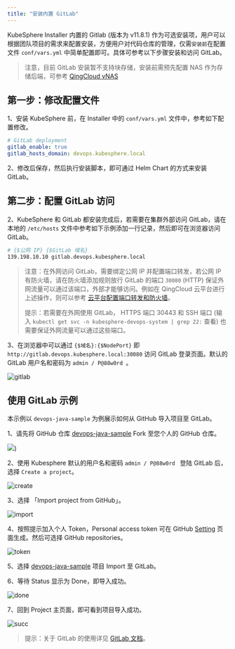 ```yaml
---
title: "安装内置 GitLab" 
---
```


KubeSphere Installer 内置的 Gitlab (版本为 v11.8.1) 作为可选安装项，用户可以根据团队项目的需求来配置安装，方便用户对代码仓库的管理，仅需`安装前`在配置文件 `conf/vars.yml` 中简单配置即可。具体可参考以下步骤安装和访问 GitLab。

> 注意，目前 GitLab 安装暂不支持块存储，安装前需预先配置 NAS 作为存储后端，可参考 [QingCloud vNAS](../../faq/faq-install/#安装前如何配置-qingcloud-vnas)

## 第一步：修改配置文件

1、安装 KubeSphere 前，在 Installer 中的 `conf/vars.yml` 文件中，参考如下配置修改。

```yml
# GitLab deployment
gitlab_enable: true
gitlab_hosts_domain: devops.kubesphere.local
```

2、修改后保存，然后执行安装脚本，即可通过 Helm Chart 的方式来安装 GitLab。

## 第二步：配置 GitLab 访问

<!-- 在集群中所有节点的 `/etc/hosts` 文件中，需要参考如下添加一条记录：

```bash
192.168.0.24 gitlab.devops.kubesphere.local
```

> 说明：192.168.0.24 是当前主机的内网 IP，请根据实际情况填写。若需要将 Gitlab 服务暴露给集群外部用户使用，则需要在外网配置 DNS 记录（DNS 服务器处或者用户的本地 hosts 文件内），把域名 `gitlab.devops.kubesphere.local` 对应到相应的外网 IP。 -->

2、KubeSphere 和 GitLab 都安装完成后，若需要在集群外部访问 GitLab，请在本地的 `/etc/hosts` 文件中参考如下示例添加一行记录，然后即可在浏览器访问 GitLab。

```bash
# {$公网 IP} {$GitLab 域名}
139.198.10.10 gitlab.devops.kubesphere.local
```

> 注意：在外网访问 GitLab，需要绑定公网 IP 并配置端口转发，若公网 IP 有防火墙，请在防火墙添加规则放行 GitLab 的端口 `30080` (HTTP) 保证外网流量可以通过该端口，外部才能够访问。例如在 QingCloud 云平台进行上述操作，则可以参考 [云平台配置端口转发和防火墙](../../appendix/qingcloud-manipulation)。
>
> 提示：若需要在外网使用 GitLab， HTTPS 端口 30443 和 SSH 端口 (输入 `kubectl get svc -n kubesphere-devops-system | grep 22:` 查看) 也需要保证外网流量可以通过这些端口。

3、在浏览器中可以通过 `{$域名}:{$NodePort}` 即 `http://gitlab.devops.kubesphere.local:30080` 访问 GitLab 登录页面。默认的 GitLab 用户名和密码为 `admin / P@88w0rd `。


![gitlab](https://kubesphere-docs.pek3b.qingstor.com/png/gitlab-gitlab.png)

## 使用 GitLab 示例

本示例以 `devops-java-sample` 为例展示如何从 GitHub 导入项目至 GitLab。

1、请先将 GitHub 仓库 [devops-java-sample](<https://github.com/kubesphere/devops-java-sample>) Fork 至您个人的 GitHub 仓库。

![](https://pek3b.qingstor.com/kubesphere-docs/png/fork-repo.png))


2、使用 Kubesphere 默认的用户名和密码 `admin / P@88w0rd ` 登陆 GitLab 后，选择 `Create a project`。

![create](https://kubesphere-docs.pek3b.qingstor.com/png/gitlab-create.png)

3、选择 「Import project from GitHub」。

![import](https://kubesphere-docs.pek3b.qingstor.com/png/gitlab-import.png)

4、按照提示加入个人 Token，Personal access token 可在 GitHub [Setting](<https://github.com/settings/tokens/new>) 页面生成。然后可选择 GitHub repositories。

![token](https://kubesphere-docs.pek3b.qingstor.com/png/gitlab-token.png)

5、选择 [devops-java-sample](https://github.com/kubesphere/devops-java-sample) 项目 Import 至 GitLab。

6、等待 Status 显示为 Done，即导入成功。

![done](https://kubesphere-docs.pek3b.qingstor.com/png/gitlab-done.png)

7、回到 Project 主页面，即可看到项目导入成功。

![succ](https://kubesphere-docs.pek3b.qingstor.com/png/gitlab-succ.png)

> 提示：关于 GitLab 的使用详见 [GitLab 文档](<https://docs.gitlab.com/ee/README.html>)。